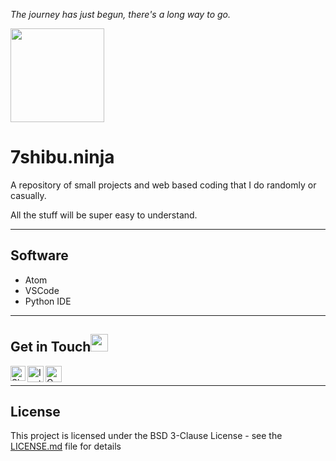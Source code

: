 *The journey has just begun, there's a long way to go.*

<img src="https://user-images.githubusercontent.com/69073543/89636404-330f8200-d8c6-11ea-819c-d36abdab785c.gif" height="150px">

# 7shibu.ninja

<p>A repository of small projects and web based coding that I do randomly or casually.</p>
<p>All the stuff will be super easy to understand.</p>
<hr>

## Software

* Atom
* VSCode
* Python IDE
<hr>

## Get in Touch<img src="https://github.com/TheDudeThatCode/TheDudeThatCode/blob/master/Assets/Handshake.gif" height="28px">

<a href="https://www.linkedin.com/in/shibu-mohapatra-252a1516b/">
    <img align="left" alt="Shibu Mohapatra | Linkedin" width="24px" src="https://github.com/TheDudeThatCode/TheDudeThatCode/blob/master/Assets/Linkedin.svg" />
 </a>
 <a href="https://www.instagram.com/m.shibu.29/">
    <img align="left" alt="Instagram" width="26px" src="https://github.com/TheDudeThatCode/TheDudeThatCode/blob/master/Assets/Instagram.svg" />
  </a>
 <a href="mailto:mohapatrashibu@gmail.com">
    <img align="left" alt="Gmail" width="26px" src="https://github.com/TheDudeThatCode/TheDudeThatCode/blob/master/Assets/Gmail.svg" />
  </a>
<br><hr>

## License

This project is licensed under the BSD 3-Clause License - see the [LICENSE.md](LICENSE.md) file for details
